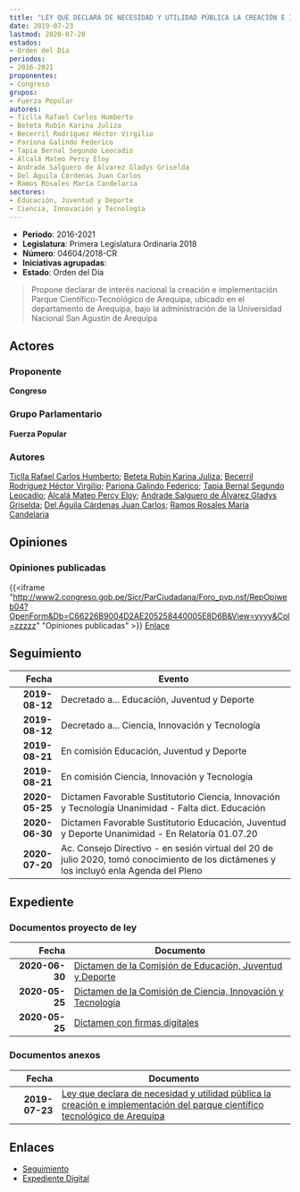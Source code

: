 ```yaml
---
title: "LEY QUE DECLARA DE NECESIDAD Y UTILIDAD PÚBLICA LA CREACIÓN E IMPLEMENTACIÓN DEL PARQUE CIENTÍFICO TECNOLÓGICO DE AREQUIPA"
date: 2019-07-23
lastmod: 2020-07-20
estados:
- Orden del Día
periodos:
- 2016-2021
proponentes:
- Congreso
grupos:
- Fuerza Popular
autores:
- Ticlla Rafael Carlos Humberto
- Beteta Rubín Karina Juliza
- Becerril Rodríguez Héctor Virgilio
- Pariona Galindo Federico
- Tapia Bernal Segundo Leocadio
- Alcalá Mateo Percy Eloy
- Andrade Salguero de Álvarez Gladys Griselda
- Del Águila Cárdenas Juan Carlos
- Ramos Rosales María Candelaria
sectores:
- Educación, Juventud y Deporte
- Ciencia, Innovación y Tecnología
---
```

- **Periodo**: 2016-2021
- **Legislatura**: Primera Legislatura Ordinaria 2018
- **Número**: 04604/2018-CR
- **Iniciativas agrupadas**: 
- **Estado**: Orden del Día

> Propone declarar de interés nacional la creación e implementación Parque Científico-Tecnológico de Arequipa, ubicado en el departamento de Arequipa, bajo la administración de la Universidad Nacional San Agustín de Arequipa


## Actores

### Proponente

**Congreso**

### Grupo Parlamentario

**Fuerza Popular**

### Autores

[Ticlla Rafael Carlos Humberto](mailto:mailto:cticlla@congreso.gob.pe); [Beteta Rubín Karina Juliza](mailto:mailto:kbeteta@congreso.gob.pe); [Becerril Rodríguez Héctor Virgilio](mailto:mailto:hbecerril@congreso.gob.pe); [Pariona Galindo Federico](mailto:mailto:fpariona@congreso.gob.pe); [Tapia Bernal Segundo Leocadio](mailto:mailto:stapia@congreso.gob.pe); [Alcalá Mateo Percy Eloy](mailto:mailto:palcala@congreso.gob.pe); [Andrade Salguero de Álvarez Gladys Griselda](mailto:mailto:gandrade@congreso.gob.pe); [Del Águila Cárdenas Juan Carlos](mailto:mailto:jdelaguila@congreso.gob.pe); [Ramos Rosales María Candelaria](mailto:mailto:mramosr@congreso.gob.pe)

## Opiniones

### Opiniones publicadas

{{<iframe "http://www2.congreso.gob.pe/Sicr/ParCiudadana/Foro_pvp.nsf/RepOpiweb04?OpenForm&Db=C66226B9004D2AE205258440005E8D6B&View=yyyy&Col=zzzzz" "Opiniones publicadas" >}}
[Enlace](http://www2.congreso.gob.pe/Sicr/ParCiudadana/Foro_pvp.nsf/RepOpiweb04?OpenForm&Db=C66226B9004D2AE205258440005E8D6B&View=yyyy&Col=zzzzz)


## Seguimiento

| Fecha | Evento |
|------:|--------|
| **2019-08-12** | Decretado a... Educación, Juventud y Deporte |
| **2019-08-12** | Decretado a... Ciencia, Innovación y Tecnología |
| **2019-08-21** | En comisión Educación, Juventud y Deporte |
| **2019-08-21** | En comisión Ciencia, Innovación y Tecnología |
| **2020-05-25** | Dictamen Favorable Sustitutorio Ciencia, Innovación y Tecnología Unanimidad - Falta dict. Educación |
| **2020-06-30** | Dictamen Favorable Sustitutorio Educación, Juventud y Deporte Unanimidad - En Relatoría 01.07.20 |
| **2020-07-20** | Ac. Consejo Directivo - en sesión virtual del 20 de julio 2020, tomó conocimiento de los dictámenes y los incluyó enla Agenda del Pleno |

## Expediente

### Documentos proyecto de ley

| Fecha | Documento |
|------:|-----------|
| **2020-06-30** | [Dictamen de la Comisión de Educación, Juventud y Deporte](http://www.leyes.congreso.gob.pe/Documentos/2016_2021/Dictamenes/Proyectos_de_Ley/04604DC10MAY20200630.pdf) |
| **2020-05-25** | [Dictamen de la Comisión de Ciencia, Innovación y Tecnología](http://www.leyes.congreso.gob.pe/Documentos/2016_2021/Dictamenes/Proyectos_de_Ley/04604DC02MAY20200525.pdf) |
| **2020-05-25** | [Dictamen con firmas digitales](http://www.leyes.congreso.gob.pe/Documentos/2016_2021/Proyectos_de_Ley_y_de_Resoluciones_Legislativas/Proyectos_Firmas_digitales/04604DC13MAY.pdf) |

### Documentos anexos

| Fecha | Documento |
|------:|-----------|
| **2019-07-23** | [Ley que declara de necesidad y utilidad pública la creación e implementación del parque científico tecnológico de Arequipa](http://www.leyes.congreso.gob.pe/Documentos/2016_2021/Proyectos_de_Ley_y_de_Resoluciones_Legislativas/PL0460420190723.pdf) |

## Enlaces

- [Seguimiento](http://www2.congreso.gob.pe/Sicr/TraDocEstProc/CLProLey2016.nsf/f7fff46988ca05b1052578e100829cc7/ec055ccb86f014b5052584400080e03e?OpenDocument)
- [Expediente Digital](http://www2.congreso.gob.pe/Sicr/TraDocEstProc/CLProLey2016.nsf/f7fff46988ca05b1052578e100829cc7/ec055ccb86f014b5052584400080e03e?OpenDocument&Click=05257FB7005EB655.eb71d0cf91d8294e05256cdf006b5706/$Body/0.1C6C)

